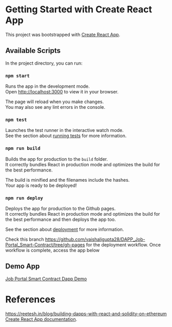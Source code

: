 # Getting Started with Create React App

This project was bootstrapped with [Create React App](https://create-react-app.dev/).

## Available Scripts

In the project directory, you can run:

### `npm start`

Runs the app in the development mode.\
Open [http://localhost:3000](http://localhost:3000) to view it in your browser.

The page will reload when you make changes.\
You may also see any lint errors in the console.

### `npm test`

Launches the test runner in the interactive watch mode.\
See the section about [running tests](https://facebook.github.io/create-react-app/docs/running-tests) for more information.

### `npm run build`

Builds the app for production to the `build` folder.\
It correctly bundles React in production mode and optimizes the build for the best performance.

The build is minified and the filenames include the hashes.\
Your app is ready to be deployed!


### `npm run deploy`

Deploys the app for production to the Github pages.\
It correctly bundles React in production mode and optimizes the build for the best performance and then deploys the app too.

See the section about [deployment](https://www.geeksforgeeks.org/deployment-of-react-application-using-github-pages/) for more information.

Check this branch https://github.com/vaishaligupta28/DAPP_Job-Portal_Smart-Contract/tree/gh-pages for the deployment workflow. Once workflow is complete, access the app below 

## Demo App
[Job Portal Smart Contract Dapp Demo](https://vaishaligupta28.github.io/DAPP_Job-Portal_Smart-Contract/)

# References
https://reetesh.in/blog/building-dapps-with-react-and-solidity-on-ethereum     
[Create React App documentation](https://facebook.github.io/create-react-app/docs/getting-started).